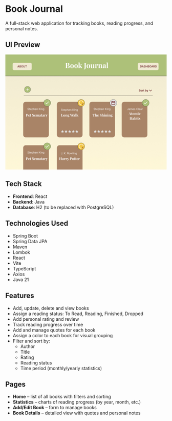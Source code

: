 # Book Journal

A full-stack web application for tracking books, reading progress, and personal notes.

## UI Preview

![Book Journal UI](frontend/ui.jpg)

## Tech Stack

- **Frontend**: React
- **Backend**: Java 
- **Database**: H2 (to be replaced with PostgreSQL)

## Technologies Used

- Spring Boot
- Spring Data JPA
- Maven
- Lombok
- React
- Vite
- TypeScript
- Axios
- Java 21

## Features

- Add, update, delete and view books
- Assign a reading status: To Read, Reading, Finished, Dropped
- Add personal rating and review
- Track reading progress over time
- Add and manage quotes for each book
- Assign a color to each book for visual grouping
- Filter and sort by:
  - Author
  - Title
  - Rating
  - Reading status
  - Time period (monthly/yearly statistics)

## Pages

- **Home** – list of all books with filters and sorting
- **Statistics** – charts of reading progress (by year, month, etc.)
- **Add/Edit Book** – form to manage books
- **Book Details** – detailed view with quotes and personal notes
